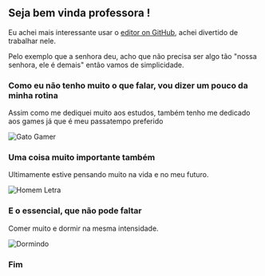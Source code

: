 ## Seja bem vinda professora !

Eu achei mais interessante usar o [editor on GitHub](https://github.com/lm344941/lpow_dever/edit/master/README.md), achei divertido de trabalhar nele.

Pelo exemplo que a senhora deu, acho que não precisa ser algo tão "nossa senhora, ele é demais" então vamos de simplicidade. 

### Como eu não tenho muito o que falar, vou dizer um pouco da minha rotina

Assim como me dediquei muito aos estudos, também tenho me dedicado aos games já que é meu passatempo preferido


![Gato Gamer](https://github.com/lm344941/lpow_dever/blob/master/_gato_gamer%20-%20GIFs%20ENGRA%C3%87ADOS%20-%20OpenBrasil.org.gif)

### Uma coisa muito importante também

Ultimamente estive pensando muito na vida e no meu futuro.


![Homem Letra](https://github.com/lm344941/lpow_dever/blob/master/GifsAnimados119.gif)


### E o essencial, que não pode faltar


Comer muito e dormir na mesma intensidade.


![Dormindo](https://github.com/lm344941/lpow_dever/blob/master/tumblr_nu29w6fMB81sx3eplo1_500.gif) 


### Fim
